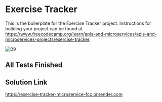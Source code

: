 # Exercise Tracker

This is the boilerplate for the Exercise Tracker project. Instructions for building your project can be found at https://www.freecodecamp.org/learn/apis-and-microservices/apis-and-microservices-projects/exercise-tracker

![09](https://github.com/burhaann/Exercise-Tracker-Microservice-FCC/assets/74833053/f877e6d4-5981-4e6d-84e6-e48b21ef496a)

## All Tests Finished
## Solution Link
https://exercise-tracker-microservice-fcc.onrender.com
